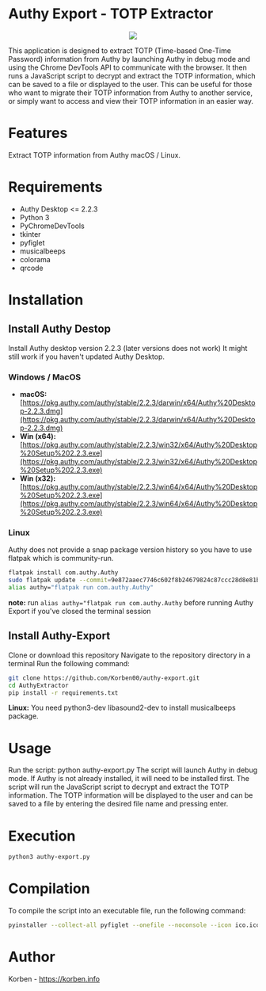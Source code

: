 # Authy Export - TOTP Extractor

<p align="center">
  <img src="https://korben.info/app/uploads/2023/03/SCR-20230303-o0u-2.webp">
</p>

This application is designed to extract TOTP (Time-based One-Time Password) information from Authy by launching Authy in debug mode and using the Chrome DevTools API to communicate with the browser. It then runs a JavaScript script to decrypt and extract the TOTP information, which can be saved to a file or displayed to the user. This can be useful for those who want to migrate their TOTP information from Authy to another service, or simply want to access and view their TOTP information in an easier way.

# Features

Extract TOTP information from Authy macOS / Linux.

# Requirements

* Authy Desktop <= 2.2.3
* Python 3
* PyChromeDevTools
* tkinter
* pyfiglet
* musicalbeeps
* colorama
* qrcode

# Installation

## Install Authy Destop
Install Authy desktop version 2.2.3 (later versions does not work)
It might still work if you haven't updated Authy Desktop.

### Windows / MacOS
- **macOS:** [https://pkg.authy.com/authy/stable/2.2.3/darwin/x64/Authy%20Desktop-2.2.3.dmg](https://pkg.authy.com/authy/stable/2.2.3/darwin/x64/Authy%20Desktop-2.2.3.dmg)
- **Win (x64):** [https://pkg.authy.com/authy/stable/2.2.3/win32/x64/Authy%20Desktop%20Setup%202.2.3.exe](https://pkg.authy.com/authy/stable/2.2.3/win32/x64/Authy%20Desktop%20Setup%202.2.3.exe)
- **Win (x32):** [https://pkg.authy.com/authy/stable/2.2.3/win64/x64/Authy%20Desktop%20Setup%202.2.3.exe](https://pkg.authy.com/authy/stable/2.2.3/win64/x64/Authy%20Desktop%20Setup%202.2.3.exe)

### Linux
Authy does not provide a snap package version history so you have to use flatpak which is community-run.

```sh
flatpak install com.authy.Authy
sudo flatpak update --commit=9e872aaec7746c602f8b24679824c87ccc28d8e81b77f9b0213f7644cd939cee com.authy.Authy
alias authy="flatpak run com.authy.Authy"
```
**note:** run `alias authy="flatpak run com.authy.Authy` before running Authy Export if you've closed the terminal session 

## Install Authy-Export

Clone or download this repository
Navigate to the repository directory in a terminal
Run the following command: 

```sh
git clone https://github.com/Korben00/authy-export.git
cd AuthyExtractor
pip install -r requirements.txt
```

**Linux:** You need python3-dev libasound2-dev to install musicalbeeps package.

# Usage

Run the script: python authy-export.py
The script will launch Authy in debug mode. If Authy is not already installed, it will need to be installed first.
The script will run the JavaScript script to decrypt and extract the TOTP information.
The TOTP information will be displayed to the user and can be saved to a file by entering the desired file name and pressing enter.

# Execution
```sh
python3 authy-export.py
```

# Compilation

To compile the script into an executable file, run the following command:

```sh
pyinstaller --collect-all pyfiglet --onefile --noconsole --icon ico.ico authy-export.py
```

# Author

Korben - https://korben.info

